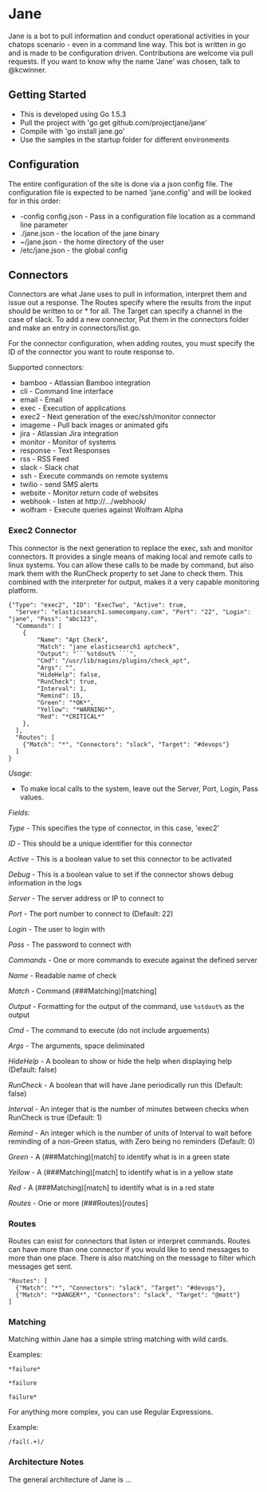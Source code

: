# Jane

Jane is a bot to pull information and conduct operational activities in your chatops scenario - even in a command line way. This bot is written in go and is made to be configuration driven. Contributions are welcome via pull requests. If you want to know why the name 'Jane' was chosen, talk to @kcwinner.



## Getting Started
* This is developed using Go 1.5.3
* Pull the project with 'go get github.com/projectjane/jane'
* Compile with 'go install jane.go'
* Use the samples in the startup folder for different environments


## Configuration
The entire configuration of the site is done via a json config file. The configuration file is expected to be named 'jane.config' and will be looked for in this order:
* -config config.json - Pass in a configuration file location as a command line parameter
* ./jane.json - the location of the jane binary
* ~/jane.json - the home directory of the user
* /etc/jane.json - the global config


## Connectors
Connectors are what Jane uses to pull in information, interpret them and issue out a response. The Routes specify where the results from the input should be written to or * for all. The Target can specify a channel in the case of slack. To add a new connector, Put them in the connectors folder and make an entry in connectors/list.go.

For the connector configuration, when adding routes, you must specify the ID of the connector you want to route response to.

Supported connectors:
* bamboo - Atlassian Bamboo integration
* cli - Command line interface
* email - Email
* exec - Execution of applications
* exec2 - Next generation of the exec/ssh/monitor connector
* imageme - Pull back images or animated gifs
* jira - Atlassian Jira integration
* monitor - Monitor of systems
* response - Text Responses
* rss - RSS Feed
* slack - Slack chat
* ssh - Execute commands on remote systems
* twilio - send SMS alerts
* website - Monitor return code of websites
* webhook - listen at http://.../webhook/ 
* wolfram - Execute queries against Wolfram Alpha

### Exec2 Connector

This connector is the next generation to replace the exec, ssh and monitor connectors. It provides a single means of making local and remote calls to linux systems. You can allow these calls to be made by command, but also mark them with the RunCheck property to set Jane to check them. This combined with the interpreter for output, makes it a very capable monitoring platform.

```
{"Type": "exec2", "ID": "ExecTwo", "Active": true,
  "Server": "elasticsearch1.somecompany.com", "Port": "22", "Login": "jane", "Pass": "abc123",
  "Commands": [
    {
        "Name": "Apt Check",
        "Match": "jane elasticsearch1 aptcheck",
        "Output": "```%stdout% ```",
        "Cmd": "/usr/lib/nagios/plugins/check_apt",
        "Args": "",
        "HideHelp": false,
        "RunCheck": true,
        "Interval": 1,
        "Remind": 15,
        "Green": "*OK*",
        "Yellow": "*WARNING*",
        "Red": "*CRITICAL*"
    },
  ],
  "Routes": [
    {"Match": "*", "Connectors": "slack", "Target": "#devops"}
  ]
}
```

*Usage:*
* To make local calls to the system, leave out the Server, Port, Login, Pass values.

*Fields:*

_Type_ - This specifies the type of connector, in this case, 'exec2'

_ID_ - This should be a unique identifier for this connector

_Active_ - This is a boolean value to set this connector to be activated

_Debug_ - This is a boolean value to set if the connector shows debug information in the logs

_Server_ - The server address or IP to connect to

_Port_ - The port number to connect to (Default: 22)

_Login_ - The user to login with

_Pass_ - The password to connect with

_Commands_ - One or more commands to execute against the defined server

_Name_ - Readable name of check

_Match_ - Command (###Matching)[matching]

_Output_ - Formatting for the output of the command, use `%stdout%` as the output

_Cmd_ - The command to execute (do not include arguements)

_Args_ - The arguments, space deliminated

_HideHelp_ - A boolean to show or hide the help when displaying help (Default: false)

_RunCheck_ - A boolean that will have Jane periodically run this (Default: false)

_Interval_ - An integer that is the number of minutes between checks when RunCheck is true (Default: 1)

_Remind_ - An integer which is the number of units of Interval to wait before reminding of a non-Green status, with Zero being no reminders (Default: 0)

_Green_ - A (###Matching)[match] to identify what is in a green state

_Yellow_ - A (###Matching)[match] to identify what is in a yellow state

_Red_ - A (###Matching)[match] to identify what is in a red state

_Routes_ - One or more (###Routes)[routes]


### Routes

Routes can exist for connectors that listen or interpret commands. Routes can have more than one connector if you would like to send messages to more than one place. There is also matching on the message to filter which messages get sent.

```
"Routes": [
  {"Match": "*", "Connectors": "slack", "Target": "#devops"},
  {"Match": "*DANGER*", "Connectors": "slack", "Target": "@matt"}
]
```



### Matching

Matching within Jane has a simple string matching with wild cards.

Examples:

`*failure*`

`*failure`

`failure*`


For anything more complex, you can use Regular Expressions.

Example:

`/fail(.+)/`


### Architecture Notes

The general architecture of Jane is ...
